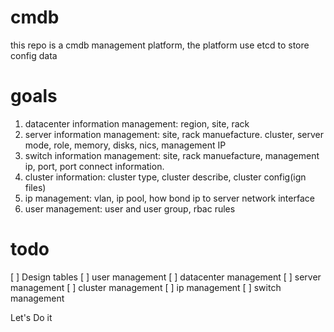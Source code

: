 # cmdb
this repo is a cmdb management platform,  the platform use etcd to store config data

# goals
1. datacenter information management: region, site, rack
2. server information management: site, rack manuefacture. cluster, server mode, role, memory, disks, nics, management IP
3. switch information management: site, rack manuefacture, management ip, port, port connect information.
4. cluster information:  cluster type, cluster describe, cluster config(ign files)
5. ip management: vlan, ip pool, how bond ip to server network interface
6. user management: user and user group,  rbac rules

# todo
[ ] Design tables
[ ] user management
[ ] datacenter management
[ ] server management
[ ] cluster management
[ ] ip management
[ ] switch management


Let's Do it
